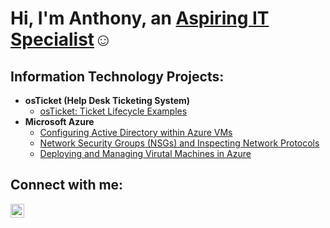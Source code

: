 <h1>Hi, I'm Anthony, an <a href="https://www.linkedin.com/in/anthony-tam-75482722b/">Aspiring IT Specialist</a>☺</h1>

<h2> Information Technology Projects:</h2>

- <b>osTicket (Help Desk Ticketing System)</b>
  - [osTicket: Ticket Lifecycle Examples](https://github.com/anthonytam13/osticket)
- <b>Microsoft Azure</b>
  - [Configuring Active Directory within Azure VMs](https://github.com/anthonytam13/active-directory)
  - [Network Security Groups (NSGs) and Inspecting Network Protocols](https://github.com/anthonytam13/network-protocols)
  - [Deploying and Managing Virutal Machines in Azure](https://github.com/anthonytam13/network-protocols)

<h2>Connect with me:</h2>

[<img align="left" alt="Josh | LinkedIn" width="22px" src="https://cdn.jsdelivr.net/npm/simple-icons@v3/icons/linkedin.svg" />][linkedin]

[linkedin]: https://www.linkedin.com/in/anthony-tam-75482722b/
